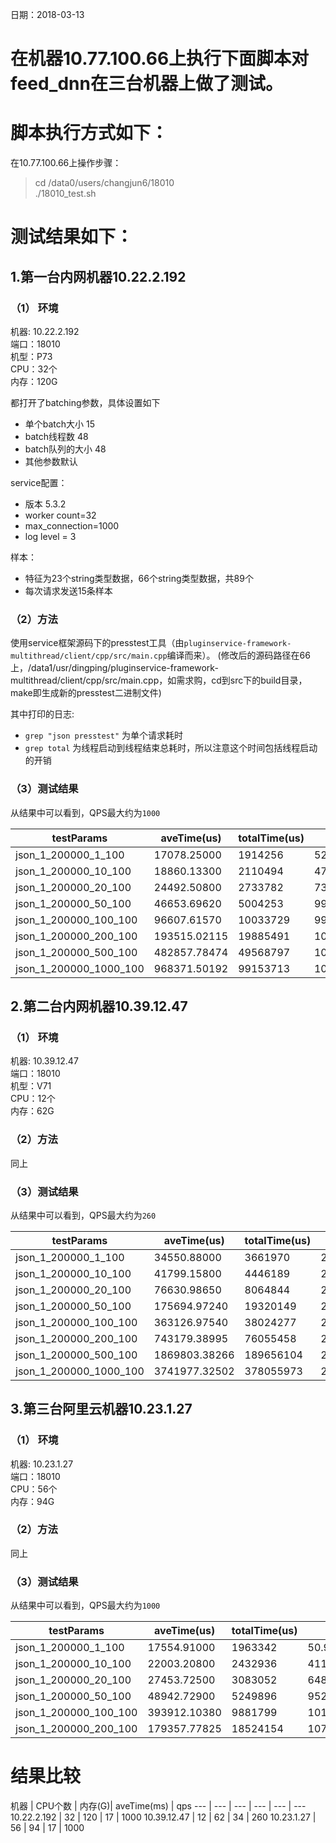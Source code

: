 日期：2018-03-13
# 在机器10.77.100.66上执行下面脚本对feed_dnn在三台机器上做了测试。  
# 脚本执行方式如下：  
在10.77.100.66上操作步骤：
>cd /data0/users/changjun6/18010  
>./18010_test.sh
# 测试结果如下：
## 1.第一台内网机器10.22.2.192 
### （1） 环境 ##
机器: 10.22.2.192  
端口：18010  
机型：P73  
CPU：32个    
内存：120G

都打开了batching参数，具体设置如下

* 单个batch大小 15
* batch线程数 48
* batch队列的大小 48
* 其他参数默认

service配置：

* 版本 5.3.2
* worker count=32
* max_connection=1000
* log level = 3

样本：

* 特征为23个string类型数据，66个string类型数据，共89个
* 每次请求发送15条样本

### （2）方法 

使用service框架源码下的presstest工具（由`pluginservice-framework-multithread/client/cpp/src/main.cpp`编译而来）。
(修改后的源码路径在66上，/data1/usr/dingping/pluginservice-framework-multithread/client/cpp/src/main.cpp，如需求购，cd到src下的build目录，make即生成新的presstest二进制文件)

其中打印的日志:
    
* `grep "json presstest"` 为单个请求耗时
* `grep total` 为线程启动到线程结束总耗时，所以注意这个时间包括线程启动的开销

### （3）测试结果
从结果中可以看到，QPS最大约为`1000`   

testParams | aveTime(us) | totalTime(us) | qps 
---|---|---|---
json_1_200000_1_100 | 17078.25000| 1914256 |52.23962 
json_1_200000_10_100 | 18860.13300|2110494|473.82272
json_1_200000_20_100 | 24492.50800|2733782|731.58723
json_1_200000_50_100|46653.69620|5004253| 999.15012  
json_1_200000_100_100|96607.61570|10033729| 996.63844  
json_1_200000_200_100|193515.02115|19885491| 1005.75842  
json_1_200000_500_100|482857.78474|49568797| 1008.69908
json_1_200000_1000_100|968371.50192|99153713|1008.53510 
## 2.第二台内网机器10.39.12.47
### （1） 环境 ##
机器: 10.39.12.47  
端口：18010  
机型：V71  
CPU：12个    
内存：62G
### （2）方法 
同上
### （3）测试结果
从结果中可以看到，QPS最大约为`260`   

testParams | aveTime(us) | totalTime(us) | qps 
---|---|---|---
json_1_200000_1_100 | 34550.88000| 3661970 | 27.30771 
json_1_200000_10_100 | 41799.15800 | 4446189 | 224.91172
json_1_200000_20_100 | 76630.98650 | 8064844 | 247.98992
json_1_200000_50_100 | 175694.97240 | 19320149 | 258.79718 
json_1_200000_100_100 | 363126.97540 | 38024277 | 262.98988  
json_1_200000_200_100 | 743179.38995 | 76055458 | 262.96601  
json_1_200000_500_100 | 1869803.38266 | 189656104 | 263.63507
json_1_200000_1000_100 | 3741977.32502 | 378055973 | 264.51110 
## 3.第三台阿里云机器10.23.1.27
### （1） 环境 ##
机器: 10.23.1.27   
端口：18010  
CPU：56个    
内存：94G
### （2）方法 
同上
### （3）测试结果
从结果中可以看到，QPS最大约为`1000`   

testParams | aveTime(us) | totalTime(us) | qps 
---|---|---|---
json_1_200000_1_100 | 17554.91000| 1963342 | 50.93356 
json_1_200000_10_100 | 22003.20800 | 2432936 | 411.02602
json_1_200000_20_100 | 27453.72500| 3083052 | 648.70784
json_1_200000_50_100 | 48942.72900 | 5249896 | 952.39982 
json_1_200000_100_100 | 393912.10380 | 9881799 | 1011.96149  
json_1_200000_200_100 | 179357.77825 | 18524154 | 1079.67144  

# 结果比较
机器 | CPU个数 | 内存(G)| aveTime(ms) | qps
--- | --- | --- | --- | --- | ---
10.22.2.192 | 32 | 120 | 17	 | 1000
10.39.12.47 | 12 | 62 | 34	 | 260
10.23.1.27 | 56 | 94 | 17	 | 1000

    
    

